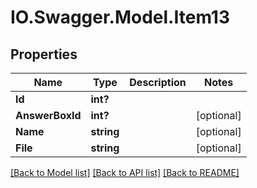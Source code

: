 # IO.Swagger.Model.Item13
## Properties

Name | Type | Description | Notes
------------ | ------------- | ------------- | -------------
**Id** | **int?** |  | 
**AnswerBoxId** | **int?** |  | [optional] 
**Name** | **string** |  | [optional] 
**File** | **string** |  | [optional] 

[[Back to Model list]](../README.md#documentation-for-models) [[Back to API list]](../README.md#documentation-for-api-endpoints) [[Back to README]](../README.md)

